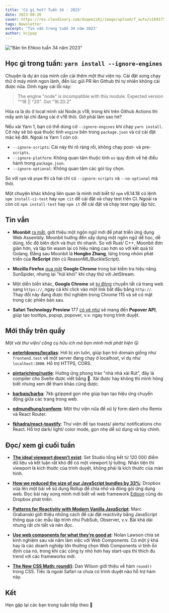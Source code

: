 ```yaml
---
title: 'Có gì hot? Tuần 34 - 2023'
date: 2023-08-26
cover: https://res.cloudinary.com/duqeezi8j/image/upload/f_auto/v1691754934/ehkoo/newsletters/w34-2023.png
tags: Newsletter
excerpt: 'Tin vắn trong tuần 34 năm 2023'
author: kcjpop
---
```


!["Bản tin Ehkoo tuần 34 năm 2023"](https://res.cloudinary.com/duqeezi8j/image/upload/f_auto/v1691754934/ehkoo/newsletters/w34-2023.png)

## Học gì trong tuần: `yarn install --ignore-engines`

Chuyện là dự án của mình cần cài thêm một thư viện nọ. Cài đặt xong chạy thử ở máy mình ngon lành, đến lúc gửi PR lên Github thì tự nhiên không cài được nữa. Dính ngay cái lỗi này:

> The engine "node" is incompatible with this module. Expected version "^18 || ^20". Got "16.20.2"

Hóa ra là do ở local mình xài Node.js v18, trong khi trên Github Actions thì mấy anh lại chỉ đang cài ở v16 thôi. Giờ phải làm sao hè?

Nếu xài Yarn 1, bạn có thể dùng cờ `--ignore-engines` khi chạy `yarn install`. Cờ này sẽ bỏ qua thuộc tính `engine` bên trong `package.json` và cứ cài đặt mặc kệ đời. Ngoài ra Yarn 1 còn có:

- `--ignore-scripts`: Cái này thì rõ ràng rồi, không chạy post- và pre-`scripts`.
- `--ignore-platform`: Không quan tâm thuộc tính `os` quy định về hệ điều hành trong `package.json`.
- `--ignore-optional`: Không quan tâm các gói tùy chọn.

So với `npm` và `pnpm` thì cả hai chỉ có `--ignore-scripts` và `--no-optional` mà thôi.

Một chuyện khác không liên quan là mình mới biết từ `npm` v6.14.18 có lệnh `npm install-ci-test` hay `npm cit` để cài đặt và chạy test trên CI. Ngoài ra còn có `npm install-test` hay `npm it` để cài đặt và chạy test ngay lập tức.

## Tin vắn

- **Moonbit** [ra mắt](https://www.moonbitlang.com/blog/first-announce/), giới thiệu một ngôn ngữ mới để phát triển ứng dụng Web Assembly. Moonbit hướng đến xây dựng một ngôn ngữ dễ học, dễ dùng, tốc độ biên dịch và thực thi nhanh. So với Rust/ C++, Moonbit đơn giản hơn, và tập tin wasm lại có hiệu năng cao hơn so với kết quả từ Golang. Đằng sau Moonbit là **Hongbo Zhang**, từng trong nhóm phát triển của **ReScript** (tên cũ ReasonML/BuckleScript).

- **Mozilla Firefox** [qua mặt](https://www.phoronix.com/news/Firefox-Faster-SunSpider) **Google Chrome** trong bài kiểm tra hiệu năng SunSpider, nhưng lại "hửi khói" khi chạy thử với JetStream.

- Một diễn biến khác, **Google Chrome** sẽ [tự động](https://blog.chromium.org/2023/08/towards-https-by-default.html) chuyển tất cả trang web sang `https://`, ngay cả khi click vào một link bắt đầu bằng `http://`. Thay đổi này đang được thử nghiệm trong Chrome 115 và sẽ có mặt trong các phiên bản sau.

- **Safari Technology Preview** 177 [có vẻ như](https://webkit.org/blog/14412/release-notes-for-safari-technology-preview-177/) sẽ mang đến **Popover API**, giúp tạo tooltips, popup, popover, v.v. ngay trong trình duyệt.

## Mới thấy trên quầy

_Một vài thư viện/ công cụ hữu ích mà bọn mình mới phát hiện_ 😛

- [**peterldowns/localias**](https://github.com/peterldowns/localias): Hơi bị xịn luôn, giúp bạn trỏ domain giống như `frontend.test` về một server đang chạy ở localhost, ví dụ như `localhost:3000`. Hỗ trợ HTTPS, CORS.

- [**pintariching/rustle**](https://github.com/pintariching/rustle): Hưởng ứng phong trào "nhà nhà xài Rút", đây là compiler cho Svelte được viết bằng 🦀. Xài được hay không thì mình hông biết nhưng xem để tham khảo cũng được.

- [**barbajs/barba**](https://github.com/barbajs/barba): 7kb gzipped gọn nhẹ giúp bạn tạo hiệu ứng chuyển động giữa các trang trong web.

- [**edmundhung/conform**](https://github.com/edmundhung/conform): Một thư viện nữa để xử lý form dành cho Remix và React Router.

- [**fkhadra/react-toastify**](https://github.com/fkhadra/react-toastify): Thư viện để tạo toasts/ alerts/ notifications cho React. Hỗ trợ dark/ light/ color mode, gọn nhẹ dễ sử dụng và tùy chỉnh.

## Đọc/ xem gì cuối tuần

- [**The ideal viewport doesn’t exist**](https://viewports.fyi/): Set Studio tổng kết từ 120 000 điểm dữ liệu và kết luận rất khó để có một viewport lý tưởng. Nhân tiện thì viewport là kích thước của trình duyệt, không phải là kích thước của màn hình.

- [**How we reduced the size of our JavaScript bundles by 33%**](https://dropbox.tech/frontend/how-we-reduced-the-size-of-our-javascript-bundles-by-33-percent): Dropbox vừa lên một bài về sử dụng Rollup để chia nhỏ và đóng gói ứng dụng web. Đọc bài này xong mình mới biết về web framework [Edison](https://dropbox.tech/frontend/edison-webserver-a-faster-more-powerful-dropbox-on-the-web) cũng do Dropbox phát triển.

- [**Patterns for Reactivity with Modern Vanilla JavaScript**](https://frontendmasters.com/blog/vanilla-javascript-reactivity/): Marc Grabanski giới thiệu những cách để cài đặt reactivity bằng JavaScript thông qua các mẫu lập trình như PubSub, Observer, v.v. Bài khá dài nhưng rất chi tiết và nên đọc.

- [**Use web components for what they’re good at**](https://nolanlawson.com/2023/08/23/use-web-components-for-what-theyre-good-at/): Nolan Lawson chia sẻ kinh nghiệm sau vài năm làm việc với Web Components. Có một ý khá hay là các doanh nghiệp lớn thường chọn Web Components vì tính ổn định của nó, trong khi các công ty nhỏ hơn hay start-ups thì thích đu trend với các frameworks mới.

- [**The New CSS Math: round()**](https://danielcwilson.com/posts/mathematicss-round/): Dan Wilson giới thiệu về hàm `round()` trong CSS. Tiếc là ngoài Safari ra chưa có trình duyệt nào hỗ trợ hàm này.

## Kết

Hẹn gặp lại các bạn trong tuần tiếp theo 👋
